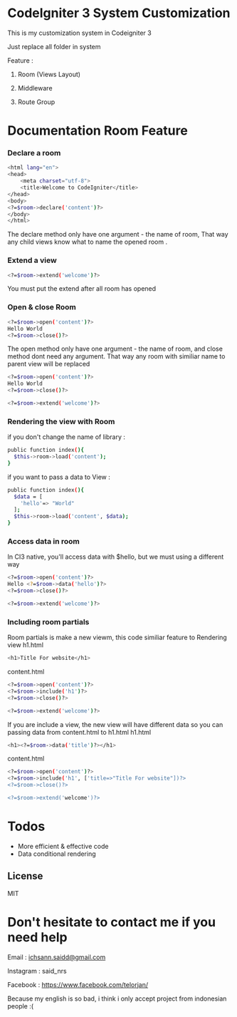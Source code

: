 # CodeIgniter 3 System Customization

This is my customization system in Codeigniter 3

Just replace all folder in system

Feature :
1. Room (Views Layout)

2. Middleware

3. Route Group

# Documentation Room Feature

### Declare a room
```sh
<html lang="en">
<head>
	<meta charset="utf-8">
	<title>Welcome to CodeIgniter</title>
</head>
<body>
<?=$room->declare('content')?>
</body>
</html>
```
The declare method only have one argument - the name of room, That way any child views know what to name the opened room .

### Extend a view
```sh
<?=$room->extend('welcome')?>
```
You must put the extend after all room has opened

### Open & close Room
```sh
<?=$room->open('content')?>
Hello World
<?=$room->close()?>
```
The open method only have one argument - the name of room, and close method dont need any argument. That way any room with similiar name to parent view will be replaced
```sh
<?=$room->open('content')?>
Hello World
<?=$room->close()?>

<?=$room->extend('welcome')?>
```

### Rendering the view with Room
if you don't change the name of library :
```sh
public function index(){
  $this->room->load('content');
}
```

if you want to pass a data to View :
```sh
public function index(){
  $data = [
    'hello'=> "World"
  ];
  $this->room->load('content', $data);
}
```

### Access data in room
In CI3 native, you'll access data with $hello, but we must using a different way 
```sh
<?=$room->open('content')?>
Hello <?=$room->data('hello')?>
<?=$room->close()?>

<?=$room->extend('welcome')?>
```

### Including room partials
Room partials is make a new viewm, this code similiar feature to Rendering view
h1.html
```sh
<h1>Title For website</h1>
```
content.html
```sh
<?=$room->open('content')?>
<?=$room->include('h1')?>
<?=$room->close()?>

<?=$room->extend('welcome')?>
```
If you are include a view, the new view will have different data so you can passing data from content.html to h1.html
h1.html
```sh
<h1><?=$room->data('title')?></h1>
```
content.html
```sh
<?=$room->open('content')?>
<?=$room->include('h1', ['title=>"Title For website"])?>
<?=$room->close()?>

<?=$room->extend('welcome')?>
```


# Todos

 - More efficient & effective code
 - Data conditional rendering

License
----

MIT


# Don't hesitate to contact me if you need help
Email : ichsann.saidd@gmail.com

Instagram : said_nrs

Facebook : https://www.facebook.com/telorjan/

Because my english is so bad, i think i only accept project from indonesian people :(






